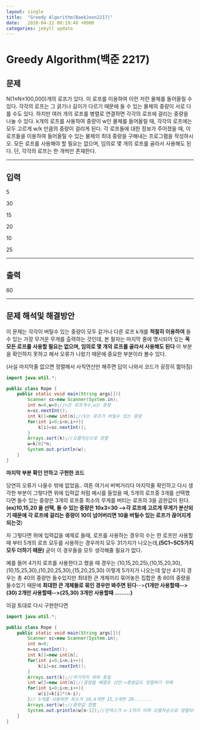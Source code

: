 ```yaml
---
layout: single
title:  "Greedy Algorithm(BaekJoon2217)"
date:   2020-04-22 00:19:48 +0900
categories: jekyll update
---
```


# Greedy Algorithm(백준 2217)

## 문제

N(1≤N≤100,000)개의 로프가 있다. 이 로프를 이용하여 이런 저런 물체를 들어올릴 수 있다. 각각의 로프는 그 굵기나 길이가 다르기 때문에 들 수 있는 물체의 중량이 서로 다를 수도 있다. 하지만 여러 개의 로프를 병렬로 연결하면 각각의 로프에 걸리는 중량을 나눌 수 있다. k개의 로프를 사용하여 중량이 w인 물체를 들어올릴 때, 각각의 로프에는 모두 고르게 w/k 만큼의 중량이 걸리게 된다. 각 로프들에 대한 정보가 주어졌을 때, 이 로프들을 이용하여 들어올릴 수 있는 물체의 최대 중량을 구해내는 프로그램을 작성하시오. 모든 로프를 사용해야 할 필요는 없으며, 임의로 몇 개의 로프를 골라서 사용해도 된다. 단, 각각의 로프는 한 개씩만 존재한다.

---

## 입력

5

30

15

20

10

25

---

## 출력

60

---

## 문제 해석및 해결방안

이 문제는 각각이 버틸수 있는 중량이 모두 같거나 다른 로프 k개를 **적절히 이용하여** 들수 있는 가장 무거운 무게를 출력하는 것인데, 본 필자는 마지막 줄에 명시되어 있는 **꼭 모든 로프를 사용할 필요는 없으며, 임의로 몇 개의 로프를 골라서 사용해도 된다** 이 부분을 확인하지 못하고 해서 오류가 나왔기 때문에 중요한 부분이라 볼수 있다.

(사실 마지막줄 없으면  정렬해서 사칙연산만 해주면 답이 나와서 코드가 굉장히 짧아짐) 

```java
import java.util.*;

public class Rope {
    public static void main(String args[]){
        Scanner sc=new Scanner(System.in);
        int n=0,w=0;//n은 로프개수,w는 중량
        n=sc.nextInt();
        int k[]=new int[n];//k는 로프가 버틸수 있는 중량
        for(int i=0;i<n;i++){
            k[i]=sc.nextInt();
        }
        Arrays.sort(k);//오름차순으로 정렬
        w=k[0]*n;
        System.out.println(w);
    }
}
```

**마지막 부분 확인 안하고 구현한 코드**

당연히 오류가 나올수 밖에 없었음.. 여튼 여기서 버벅거리다 마지막줄 확인하고 다시 생각한 부분이 그렇다면 위에 입력값 처럼 예시를 들었을 때, 5개의 로프중 3개를 선택했다면 들수 있는 중량은 3개의 로프중 최소의 무게를 버티는 로프의 3을 곱한값이 된다.**(ex)10,15,20 을 선택, 들 수 있는 중량은 10x3=30 -->각 로프에 고르게 무게가 분산되기 때문에 각 로프에 걸리는 중량이 10이 넘어버리면 10을 버틸수 있는 로프가 끊어지게 되는것**)  

자 그렇다면 위에 입력값을 예제로 들때, 로프를 사용하는 경우의 수는 한 로프만 사용할 때 부터 5개의 로프 모두를 사용하는 경우까지 모두 31가지가 나오는데,**(5C1~5C5가지 모두 더하기 때문)** 굳이 이 경우들을 모두 생각해줄 필요가 없다.

예를 들어 4가지 로프를 사용한다고 했을 때 경우는 (10,15,20,25),(10,15,20,30),(10,15,25,30),(10,20,25,30),(15,20,25,30) 이렇게 5가지가 나오는데 앞선 4가지 경우는 총 40의 중량만 들수있지만 최대한 큰 개체끼리 묶어놓은 집합은 총 60의 중량을 들수있기 때문에 **최대한 큰 개체들로 묶인 경우만 봐주면 된다**-->**{1개만 사용할때-->(30) 2개만 사용할때-->(25,30) 3개만 사용할때 .........}**

이걸 토대로 다시 구현한다면

```java
import java.util.*;

public class Rope {
    public static void main(String args[]){
        Scanner sc=new Scanner(System.in);
        int n=0;
        n=sc.nextInt();
        int k[]=new int[n];
        for(int i=0;i<n;i++){
            k[i]=sc.nextInt();
        }
        Arrays.sort(k);//여기까지 위와 동일
        int w[]=new int[n];//중량을 배열로 선언->중량값도 정렬하기 위해
        for(int i=0;i<n;i++){
            w[i]=k[i]*(n-i);
        }// 5개를 사용하면 최소가 10,4개면 15,3개면 20.......
        Arrays.sort(w);//중량값 정렬
        System.out.println(w[n-1]);//인덱스가 n-1까지 이며 오름차순으로 정렬되어있기 때문에
    }
}
```



